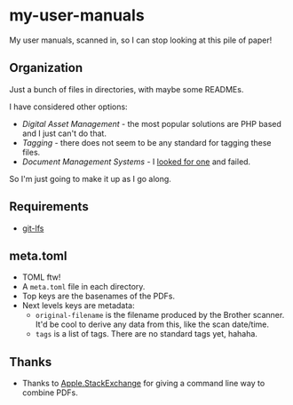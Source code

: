 # my-user-manuals

My user manuals, scanned in, so I can stop looking at this pile of paper!

## Organization

Just a bunch of files in directories, with maybe some READMEs.

I have considered other options:

- *Digital Asset Management* - the most popular solutions are PHP based and I
  just can't do that.
- *Tagging* - there does not seem to be any standard for tagging these files.
- *Document Management Systems* - I
  [looked for one](https://softwarerecs.stackexchange.com/q/43455/16331) and failed.

So I'm just going to make it up as I go along.

## Requirements

- [git-lfs](https://git-lfs.com/)

## meta.toml

- TOML ftw!
- A `meta.toml` file in each directory.
- Top keys are the basenames of the PDFs.
- Next levels keys are metadata:
  - `original-filename` is the filename produced by the Brother scanner.  It'd
    be cool to derive any data from this, like the scan date/time.
  - `tags` is a list of tags.  There are no standard tags yet, hahaha.

## Thanks

- Thanks to [Apple.StackExchange](https://apple.stackexchange.com/q/230437/210526)
  for giving a command line way to combine PDFs.
